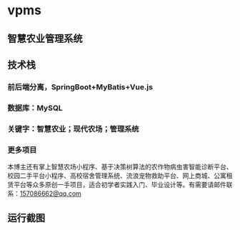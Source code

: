 # vpms
## 智慧农业管理系统
## 技术栈 
### 前后端分离，SpringBoot+MyBatis+Vue.js
### 数据库：MySQL
### 关键字：智慧农业；现代农场；管理系统

### 更多项目 
本博主还有掌上智慧农场小程序、基于决策树算法的农作物病虫害智能诊断平台、校园二手平台小程序、高校宿舍管理系统、流浪宠物救助平台、网上商城、公寓租赁平台等众多原创一手项目，适合初学者实践入门、毕业设计等。有需要请邮件联系：157086662@qq.com

## 运行截图 


